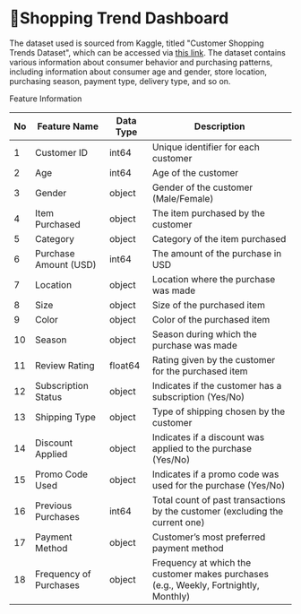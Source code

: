 # 🛒Shopping Trend Dashboard

The dataset used is sourced from Kaggle, titled "Customer Shopping Trends Dataset", which can be accessed via [this link](https://www.kaggle.com/datasets/iamsouravbanerjee/customer-shopping-trends-dataset). The dataset contains various information about consumer behavior and purchasing patterns, including information about consumer age and gender, store location, purchasing season, payment type, delivery type, and so on.





Feature Information

| No | Feature Name             | Data Type | Description                                                                                       |
|----|---------------------------|------------|---------------------------------------------------------------------------------------------------|
| 1  | Customer ID               | int64      | Unique identifier for each customer                                                              |
| 2  | Age                       | int64      | Age of the customer                                                                               |
| 3  | Gender                    | object     | Gender of the customer (Male/Female)                                                              |
| 4  | Item Purchased            | object     | The item purchased by the customer                                                                |
| 5  | Category                  | object     | Category of the item purchased                                                                    |
| 6  | Purchase Amount (USD)     | int64      | The amount of the purchase in USD                                                                 |
| 7  | Location                  | object     | Location where the purchase was made                                                              |
| 8  | Size                      | object     | Size of the purchased item                                                                        |
| 9  | Color                     | object     | Color of the purchased item                                                                       |
| 10 | Season                    | object     | Season during which the purchase was made                                                         |
| 11 | Review Rating             | float64    | Rating given by the customer for the purchased item                                               |
| 12 | Subscription Status       | object     | Indicates if the customer has a subscription (Yes/No)                                             |
| 13 | Shipping Type             | object     | Type of shipping chosen by the customer                                                           |
| 14 | Discount Applied          | object     | Indicates if a discount was applied to the purchase (Yes/No)                                      |
| 15 | Promo Code Used           | object     | Indicates if a promo code was used for the purchase (Yes/No)                                      |
| 16 | Previous Purchases        | int64      | Total count of past transactions by the customer (excluding the current one)                      |
| 17 | Payment Method            | object     | Customer’s most preferred payment method                                                          |
| 18 | Frequency of Purchases    | object     | Frequency at which the customer makes purchases (e.g., Weekly, Fortnightly, Monthly)              |
